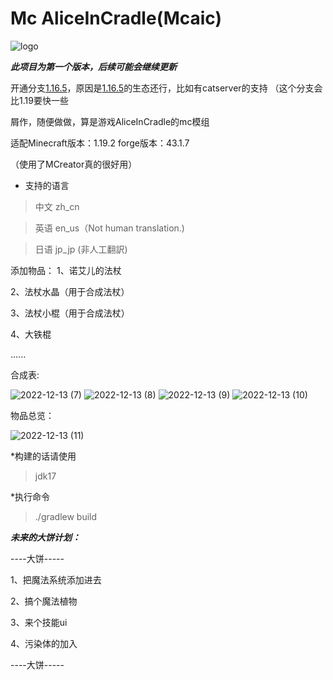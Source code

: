 # Mc AliceInCradle(Mcaic)
![logo](https://user-images.githubusercontent.com/73422207/207304921-1e0a6067-5e51-4ab7-8b79-f57e47b79e40.png)

***此项目为第一个版本，后续可能会继续更新***

开通分支[1.16.5](https://github.com/PonderFox0643/mcaic/tree/1.16.5)，原因是[1.16.5](https://github.com/PonderFox0643/mcaic/tree/1.16.5)的生态还行，比如有catserver的支持
（这个分支会比1.19要快一些

屑作，随便做做，算是游戏AliceInCradle的mc模组

适配Minecraft版本：1.19.2
forge版本：43.1.7

（使用了MCreator真的很好用）

* 支持的语言

>中文 zh_cn

>英语 en_us（Not human translation.)

>日语 jp_jp (非人工翻訳)

添加物品：
1、诺艾儿的法杖

2、法杖水晶（用于合成法杖）

3、法杖小棍（用于合成法杖）

4、大铁棍

 ......
 
合成表:

![2022-12-13 (7)](https://user-images.githubusercontent.com/73422207/207321963-45e00051-4bef-4203-a76d-22803cc9784d.png)
![2022-12-13 (8)](https://user-images.githubusercontent.com/73422207/207321970-e361c077-22de-4354-a432-e66eefc34a47.png)
![2022-12-13 (9)](https://user-images.githubusercontent.com/73422207/207321973-2da35893-17c6-4cec-8dd8-ce0f1c59e430.png)
![2022-12-13 (10)](https://user-images.githubusercontent.com/73422207/207321978-5e256ea1-3ba6-41a2-9dff-3a7be0dafd9d.png)

物品总览：


![2022-12-13 (11)](https://user-images.githubusercontent.com/73422207/207322847-11270481-996c-4663-92ff-261fa08dce3a.png)

*构建的话请使用
>jdk17 

*执行命令
>./gradlew build

***未来的大饼计划：***

----大饼-----

1、把魔法系统添加进去

2、搞个魔法植物

3、来个技能ui

4、污染体的加入

----大饼-----
